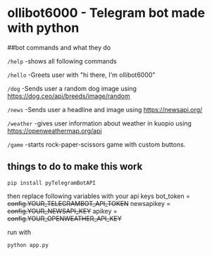 # ollibot6000 - Telegram bot made with python


##bot commands and what they do

`/help`
-shows all following commands

`/hello`
-Greets user with "hi there, I'm ollibot6000"
    
`/dog`
-Sends user a random dog image using https://dog.ceo/api/breeds/image/random
    
`/news`
-Sends user a headline and image using https://newsapi.org/
    
`/weather`
-gives user information about weather in kuopio using https://openweathermap.org/api
    
`/game`
-starts rock-paper-scissors game with custom buttons.


## things to do to make this work
```
pip install pyTelegramBotAPI

```
then replace following variables with your api keys
bot_token = ~~config.YOUR_TELEGRAMBOT_API_TOKEN~~
newsapikey = ~~config.YOUR_NEWSAPI_KEY~~
apikey = ~~config.YOUR_OPENWEATHER_API_KEY~~


run with
```
python app.py
```
